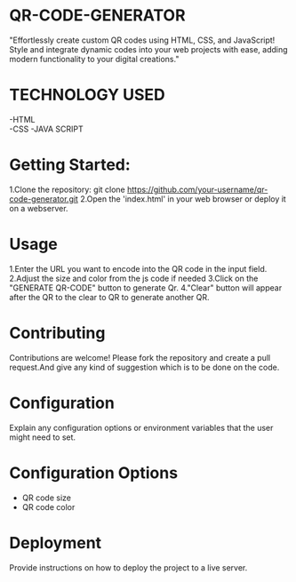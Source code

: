 # QR-CODE-GENERATOR

"Effortlessly create custom QR codes using HTML, CSS, and JavaScript! Style and integrate dynamic codes into your web projects with ease, adding modern functionality to your digital creations."

# TECHNOLOGY USED

-HTML 
<br>
-CSS
-JAVA SCRIPT

# Getting Started:

1.Clone the repository:
git clone https://github.com/your-username/qr-code-generator.git
2.Open the 'index.html' in your web browser or deploy it on a webserver.
# Usage
1.Enter the URL you want to encode into the QR code in the input field.
2.Adjust the size and color from the js code if needed
3.Click on the "GENERATE QR-CODE" button to generate Qr.
4."Clear" button will appear after the QR to the clear to QR to generate another QR.

# Contributing
Contributions are welcome! Please fork the repository and create a pull request.And give any kind of suggestion which is to be done on the code.

# Configuration
Explain any configuration options or environment variables that the user might need to set.

# Configuration Options
- QR code size
- QR code color

# Deployment
Provide instructions on how to deploy the project to a live server.



